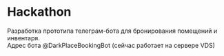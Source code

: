 # Hackathon
Разработка прототипа телеграм-бота для бронирования помещений и инвентаря.  
Адрес бота @DarkPlaceBookingBot (сейчас работает на сервере VDS)
